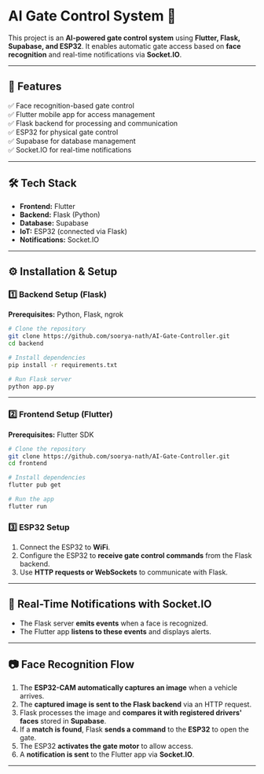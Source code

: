 # **AI Gate Control System** 🚀  
This project is an **AI-powered gate control system** using **Flutter, Flask, Supabase, and ESP32**. It enables automatic gate access based on **face recognition** and real-time notifications via **Socket.IO**.

---

## **📌 Features**  
✅ Face recognition-based gate control  
✅ Flutter mobile app for access management  
✅ Flask backend for processing and communication  
✅ ESP32 for physical gate control  
✅ Supabase for database management  
✅ Socket.IO for real-time notifications  

---

## **🛠️ Tech Stack**  
- **Frontend:** Flutter  
- **Backend:** Flask (Python)  
- **Database:** Supabase  
- **IoT:** ESP32 (connected via Flask)  
- **Notifications:** Socket.IO  

---

## **⚙️ Installation & Setup**  

### **1️⃣ Backend Setup (Flask)**  
**Prerequisites:** Python, Flask, ngrok  
```sh
# Clone the repository
git clone https://github.com/soorya-nath/AI-Gate-Controller.git
cd backend

# Install dependencies
pip install -r requirements.txt

# Run Flask server
python app.py
```

---

### **2️⃣ Frontend Setup (Flutter)**  
**Prerequisites:** Flutter SDK  
```sh
# Clone the repository
git clone https://github.com/soorya-nath/AI-Gate-Controller.git
cd frontend

# Install dependencies
flutter pub get

# Run the app
flutter run
```

### **3️⃣ ESP32 Setup**  
1. Connect the ESP32 to **WiFi**.  
2. Configure the ESP32 to **receive gate control commands** from the Flask backend.  
3. Use **HTTP requests or WebSockets** to communicate with Flask.  

---

## **📡 Real-Time Notifications with Socket.IO**  
- The Flask server **emits events** when a face is recognized.  
- The Flutter app **listens to these events** and displays alerts.  

---
## **📷 Face Recognition Flow**  
1. The **ESP32-CAM automatically captures an image** when a vehicle arrives.  
2. The **captured image is sent to the Flask backend** via an HTTP request.  
3. Flask processes the image and **compares it with registered drivers' faces** stored in **Supabase**.  
4. If a **match is found**, Flask **sends a command** to the **ESP32** to open the gate.  
5. The ESP32 **activates the gate motor** to allow access.  
6. A **notification is sent** to the Flutter app via **Socket.IO**.  

---
